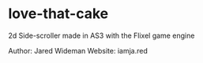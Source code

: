 # love-that-cake
2d Side-scroller made in AS3 with the Flixel game engine

Author: Jared Wideman
Website: iamja.red
